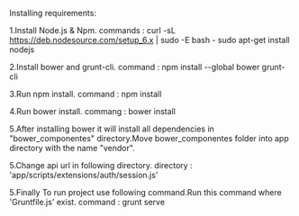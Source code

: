 Installing requirements:

1.Install Node.js & Npm.
  commands : curl -sL https://deb.nodesource.com/setup_6.x | sudo -E bash -
             sudo apt-get install nodejs

2.Install bower and grunt-cli.
  command : npm install --global bower grunt-cli

3.Run npm install.
  command : npm install

4.Run bower install.
  commang : bower install

5.After installing bower it will install all dependencies in "bower_componentes" directory.Move bower_componentes folder into app directory with the name "vendor".

5.Change api url in following directory.
  directory : 'app/scripts/extensions/auth/session.js'

5.Finally To run project use following command.Run this command where 'Gruntfile.js' exist.
  command : grunt serve

